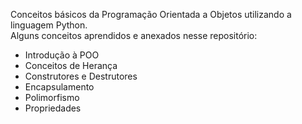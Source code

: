 Conceitos básicos da Programação Orientada a Objetos utilizando a linguagem Python.<br>
Alguns conceitos aprendidos e anexados nesse repositório:
<ul>
  <li>Introdução à POO</li>
  <li>Conceitos de Herança</li>
  <li>Construtores e Destrutores</li>
  <li>Encapsulamento</li>
  <li>Polimorfismo</li>
  <li>Propriedades</li>
</ul>
